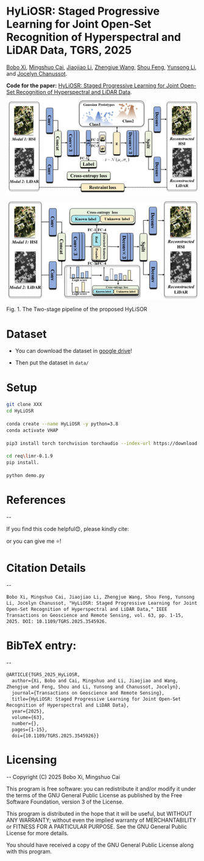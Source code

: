 # HyLiOSR: Staged Progressive Learning for Joint Open-Set Recognition of Hyperspectral and LiDAR Data, TGRS, 2025

[Bobo Xi](https://scholar.google.com/citations?user=O4O-s4AAAAAJ&hl=zh-CN), [Mingshuo Cai](https://cfcys.github.io/), [Jiaojiao Li](https://scholar.google.com/citations?user=Ccu3-acAAAAJ&hl=zh-CN&oi=sra), [Zhengjue Wang](https://scholar.google.com/citations?user=qTQj_I4AAAAJ&hl=zh-CN), [Shou Feng](https://homepage.hrbeu.edu.cn/web/fengshou), [Yunsong Li](https://dblp.uni-trier.de/pid/87/5840.html), and [Jocelyn Chanussot](https://jocelyn-chanussot.net/).

**Code for the paper:** [HyLiOSR: Staged Progressive Learning for Joint Open-Set Recognition of Hyperspectral and LiDAR Data](http://doi.org/10.1109/TGRS.2025.3545926).

![Stage1](pic/stage1.jpg)

![Stage2](pic/stage2.jpg)

Fig. 1. The Two-stage pipeline of the proposed HyLiSOR



# Dataset

* You can download the dataset in [google drive](https://drive.google.com/drive/folders/1g5UPMyqqoKzFZFwyxx-0ji8oaDD5_EfM?usp=drive_link)!

* Then put the dataset in `data/`

# Setup

```bash
git clone XXX
cd HyLiOSR

conda create --name HyLiOSR -y python=3.8
conda activate VHAP

pip3 install torch torchvision torchaudio --index-url https://download.pytorch.org/whl/cu118

cd req\limr-0.1.9
pip install.

python demo.py
```


# References
--

If you find this code helpful😊, please kindly cite:

or you can give me ⭐!

# Citation Details
--
```
Bobo Xi, Mingshuo Cai, Jiaojiao Li, Zhengjue Wang, Shou Feng, Yunsong Li, Jocelyn Chanussot, "HyLiOSR: Staged Progressive Learning for Joint Open-Set Recognition of Hyperspectral and LiDAR Data," IEEE Transactions on Geoscience and Remote Sensing, vol. 63, pp. 1-15, 2025. DOI: 10.1109/TGRS.2025.3545926.
```

# BibTeX entry:
--
```
@ARTICLE{TGRS_2025_HyLiOSR,
  author={Xi, Bobo and Cai, Mingshuo and Li, Jiaojiao and Wang, Zhengjue and Feng, Shou and Li, Yunsong and Chanussot, Jocelyn},
  journal={Transactions on Geoscience and Remote Sensing}, 
  title={HyLiOSR: Staged Progressive Learning for Joint Open-Set Recognition of Hyperspectral and LiDAR Data}, 
  year={2025},
  volume={63},
  number={},
  pages={1-15},
  doi={10.1109/TGRS.2025.3545926}}
```

# Licensing
--
Copyright (C) 2025 Bobo Xi, Mingshuo Cai 

This program is free software: you can redistribute it and/or modify it under the terms of the GNU General Public License as published by the Free Software Foundation, version 3 of the License.

This program is distributed in the hope that it will be useful, but WITHOUT ANY WARRANTY; without even the implied warranty of MERCHANTABILITY or FITNESS FOR A PARTICULAR PURPOSE. See the GNU General Public License for more details.

You should have received a copy of the GNU General Public License along with this program.


